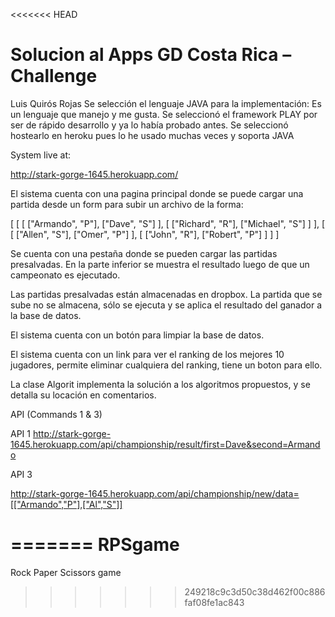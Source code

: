 <<<<<<< HEAD
# Solucion al Apps GD Costa Rica – Challenge

Luis Quirós Rojas
Se selección el lenguaje JAVA para la implementación: Es un lenguaje que manejo y me gusta.
Se seleccionó el framework PLAY por ser de rápido desarrollo y ya lo había probado antes.
Se seleccionó hostearlo en heroku pues lo he usado muchas veces y soporta JAVA


System live at:

http://stark-gorge-1645.herokuapp.com/


El sistema cuenta con una pagina principal donde se puede cargar una partida desde un form para subir un archivo de la forma:


[ 
 [ 
 [ ["Armando", "P"], ["Dave", "S"] ], 
 [ ["Richard", "R"], ["Michael", "S"] ] 
 ], 
 [ 
 [ ["Allen", "S"], ["Omer", "P"] ], 
 [ ["John", "R"], ["Robert", "P"] ] 
 ] 
] 



Se cuenta con una pestaña donde se pueden cargar las partidas presalvadas. En la parte inferior se muestra el resultado luego de que un campeonato es ejecutado.

Las partidas presalvadas están almacenadas en dropbox. La partida que se sube no se almacena, sólo se ejecuta y se aplica el resultado del ganador a la base de datos.

El sistema cuenta con un botón para limpiar la base de datos.

El sistema cuenta con un link para ver el ranking de los mejores 10 jugadores, permite eliminar cualquiera del ranking, tiene un boton para ello.

La clase Algorit implementa la solución a los algoritmos propuestos, y se detalla su locación en comentarios.


API (Commands 1 & 3)


API 1
http://stark-gorge-1645.herokuapp.com/api/championship/result/first=Dave&second=Armando

API 3

http://stark-gorge-1645.herokuapp.com/api/championship/new/data=[["Armando","P"],["Al","S"]]

=======
RPSgame
=======

Rock Paper Scissors game
>>>>>>> 249218c9c3d50c38d462f00c886faf08fe1ac843
